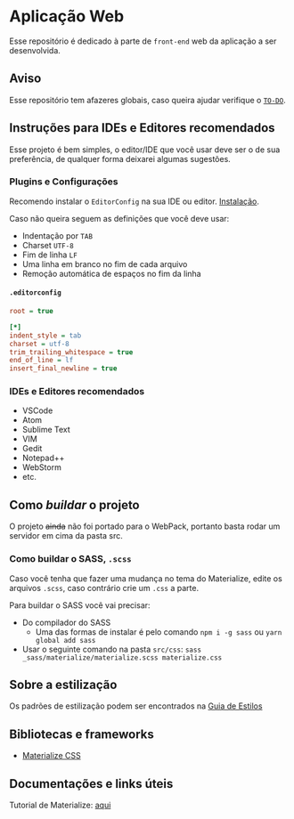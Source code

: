# Aplicação Web

Esse repositório é dedicado à parte de `front-end` web da aplicação a ser desenvolvida.

## Aviso

Esse repositório tem afazeres globais, caso queira ajudar verifique o [`TO-DO`](TO-DO.md).

## Instruções para IDEs e Editores recomendados

Esse projeto é bem simples, o editor/IDE que você usar deve ser o de sua preferência, de qualquer forma deixarei algumas sugestões.

### Plugins e Configurações

Recomendo instalar o `EditorConfig` na sua IDE ou editor. [Instalação](https://inf2-2019.github.io/help/editorconfig/).

Caso não queira seguem as definições que você deve usar:

- Indentação por `TAB`
- Charset `UTF-8`
- Fim de linha `LF`
- Uma linha em branco no fim de cada arquivo
- Remoção automática de espaços no fim da linha

#### `.editorconfig`

```ini
root = true

[*]
indent_style = tab
charset = utf-8
trim_trailing_whitespace = true
end_of_line = lf
insert_final_newline = true
```

### IDEs e Editores recomendados

- VSCode
- Atom
- Sublime Text
- VIM
- Gedit
- Notepad++
- WebStorm
- etc.

## Como _buildar_ o projeto

O projeto ~~ainda~~ não foi portado para o WebPack, portanto basta rodar um servidor em cima da pasta src.

### Como buildar o SASS, `.scss`

Caso você tenha que fazer uma mudança no tema do Materialize, edite os arquivos `.scss`, caso contrário crie um `.css` a parte.

Para buildar o SASS você vai precisar:

- Do compilador do SASS
  - Uma das formas de instalar é pelo comando `npm i -g sass` ou `yarn global add sass`
- Usar o seguinte comando na pasta `src/css`: `sass _sass/materialize/materialize.scss materialize.css`

## Sobre a estilização

Os padrões de estilização podem ser encontrados na [Guia de Estilos](docs/guia-de-estilos.md)

## Bibliotecas e frameworks

- [Materialize CSS](https://materializecss.com/)

## Documentações e links úteis

Tutorial de Materialize: [aqui](https://www.youtube.com/playlist?list=PLwXQLZ3FdTVGJxKF3ShplF8nMuuxldlEk)
